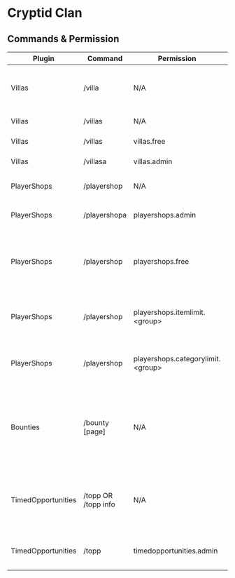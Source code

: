 # Cryptid Clan

## Commands & Permission

| Plugin             | Command             | Permission                          | Description                                                                              |
|--------------------|---------------------|-------------------------------------|------------------------------------------------------------------------------------------|
| Villas             | /villa              | N/A                                 | Teleports to your villa / opens management GUI                                           |
| Villas             | /villas             | N/A                                 | Villas player commands                                                                   |
| Villas             | /villas             | villas.free                         | Buy villas for free                                                                      |
| Villas             | /villasa            | villas.admin                        | Villas admin commands                                                                    |
| PlayerShops        | /playershop         | N/A                                 | Player shop player commands                                                              |
| PlayerShops        | /playershopa        | playershops.admin                   | Player shop admin commands                                                               |
| PlayerShops        | /playershop         | playershops.free                    | Buy items for free from player shops, while the player selling them will get paid for it |
| PlayerShops        | /playershop         | playershops.itemlimit.\<group\>     | Limits the max amount of items listable at player shops                                  |
| PlayerShops        | /playershop         | playershops.categorylimit.\<group\> | Limits the max amount of categories listable at player shops                             |
| Bounties           | /bounty \[page\]    | N/A                                 | Lists the players having bounty on them sorted by the $WRLD amount of the bounty         |
| TimedOpportunities | /topp OR /topp info | N/A                                 | Shows info about the next landing time and location of timed opportunities               |
| TimedOpportunities | /topp               | timedopportunities.admin            | Timed Opportunities admin commands                                                       |

